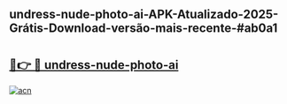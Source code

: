 ## undress-nude-photo-ai-APK-Atualizado-2025-Grátis-Download-versão-mais-recente-#ab0a1

# <h2><a href="https://ainizakaria.my?title=undress-nude-photo-ai&ref=20M">🔗👉 🔴 undress-nude-photo-ai</a></h2>

[![acn](https://github.com/user-attachments/assets/0f9c940e-d8b0-45ae-aac7-cd30a18b3e1c)](https://ainizakaria.my?title=undress-nude-photo-ai&ref=20M)

